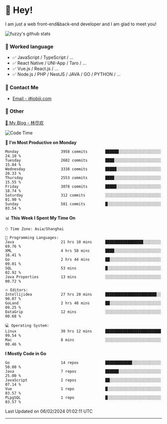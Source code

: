 # 👋 Hey!

I am just a web front-end&back-end developer and I am glad to meet you!

![fuzzy's github stats](https://github-readme-stats.vercel.app/api?username=JaydenForYou&&show_icons=true&&title_color=1abc9c&&icon_color=1abc9c)


### 📝 Worked language

- ✅ JavaScript / TypeScript / ...
- ✅ React Native / UNI-App / Taro / ...
- ✅ Vue.js / React.js / ...
- ✅ Node.js / PHP / NestJS / JAVA / GO / PYTHON / ...

### 📮 Contact Me

- [Email - i#iobiji.com](mailto:i@iobiji.com)


### 🤪 Other

[📌 My Blog - 林尽欢](https://iobiji.com)

<!--START_SECTION:waka-->
![Code Time](http://img.shields.io/badge/Code%20Time-161%20hrs-blue)

📅 **I'm Most Productive on Monday** 

```text
Monday                   3958 commits        ██████░░░░░░░░░░░░░░░░░░░   24.10 % 
Tuesday                  2602 commits        ████░░░░░░░░░░░░░░░░░░░░░   15.84 % 
Wednesday                3338 commits        █████░░░░░░░░░░░░░░░░░░░░   20.33 % 
Thursday                 2553 commits        ████░░░░░░░░░░░░░░░░░░░░░   15.55 % 
Friday                   3078 commits        █████░░░░░░░░░░░░░░░░░░░░   18.74 % 
Saturday                 312 commits         ░░░░░░░░░░░░░░░░░░░░░░░░░   01.90 % 
Sunday                   581 commits         █░░░░░░░░░░░░░░░░░░░░░░░░   03.54 % 
```


📊 **This Week I Spent My Time On** 

```text
🕑︎ Time Zone: Asia/Shanghai

💬 Programming Languages: 
Java                     21 hrs 10 mins      █████████████████░░░░░░░░   69.76 % 
XML                      4 hrs 58 mins       ████░░░░░░░░░░░░░░░░░░░░░   16.41 % 
Go                       2 hrs 44 mins       ██░░░░░░░░░░░░░░░░░░░░░░░   09.01 % 
SQL                      53 mins             █░░░░░░░░░░░░░░░░░░░░░░░░   02.92 % 
Java Properties          13 mins             ░░░░░░░░░░░░░░░░░░░░░░░░░   00.72 % 

🔥 Editors: 
Intellijidea             27 hrs 20 mins      ███████████████████████░░   90.07 % 
GoLand                   2 hrs 48 mins       ██░░░░░░░░░░░░░░░░░░░░░░░   09.25 % 
DataGrip                 12 mins             ░░░░░░░░░░░░░░░░░░░░░░░░░   00.68 % 

💻 Operating System: 
Linux                    30 hrs 12 mins      █████████████████████████   99.54 % 
Mac                      8 mins              ░░░░░░░░░░░░░░░░░░░░░░░░░   00.46 % 
```

**I Mostly Code in Go** 

```text
Go                       14 repos            ████████████░░░░░░░░░░░░░   50.00 % 
Java                     7 repos             ██████░░░░░░░░░░░░░░░░░░░   25.00 % 
JavaScript               2 repos             ██░░░░░░░░░░░░░░░░░░░░░░░   07.14 % 
Vue                      1 repo              █░░░░░░░░░░░░░░░░░░░░░░░░   03.57 % 
PLpgSQL                  1 repo              █░░░░░░░░░░░░░░░░░░░░░░░░   03.57 % 
```




 Last Updated on 06/02/2024 01:02:11 UTC
<!--END_SECTION:waka-->
---
